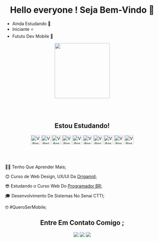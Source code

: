 <div align="center"> 

# Hello everyone ! Seja Bem-Vindo 🫰

</div>

 - Ainda Estudando 🚧<br>
 - Iniciante ⭐<br>
 - Fututo Dev Mobile 📱 

<div align="center">
<img height="180em" src="https://github-readme-stats.vercel.app/api?username=VitorDevAlveS&show_icons=true&theme=onedark&include_all_commits=true&count_private=true&locale=pt-br"/>
</div>

<br><br>

<div align="center">
<h2 align="center">Estou Estudando!</h2>
<img alt="Vitor-html" width="30" height="30" src="https://cdn.jsdelivr.net/gh/devicons/devicon/icons/html5/html5-plain.svg">
<img alt="Vitor-css" width="30" height="30" src="https://cdn.jsdelivr.net/gh/devicons/devicon/icons/css3/css3-plain.svg">
<img alt="Vitor-js" width="30" height="30" src="https://cdn.jsdelivr.net/gh/devicons/devicon/icons/javascript/javascript-plain.svg">
<img alt="Vitor-react" width="30" height="30" src="https://cdn.jsdelivr.net/gh/devicons/devicon/icons/react/react-original.svg">
<img alt="Vitor-node" width="30" height="30" src="https://cdn.jsdelivr.net/gh/devicons/devicon/icons/nodejs/nodejs-plain.svg" >
<img alt="Vitor-jquery" width="30" height="30" src="https://cdn.jsdelivr.net/gh/devicons/devicon/icons/jquery/jquery-plain.svg">
<img alt="Vitor-bootstrap" width="30" height="30" src="https://cdn.jsdelivr.net/gh/devicons/devicon/icons/bootstrap/bootstrap-plain.svg" >
<img alt="Vitor-sass" width="30" height="30" src="https://cdn.jsdelivr.net/gh/devicons/devicon/icons/sass/sass-original.svg"  >
<img alt="Vitor-Mongo" width="30" height="30" src="https://cdn.jsdelivr.net/gh/devicons/devicon/icons/mongodb/mongodb-plain.svg" >
<img alt="Vitor-firebase" width="30" height="30" src="https://cdn.jsdelivr.net/gh/devicons/devicon/icons/firebase/firebase-plain.svg" >
</div>

<br><br>

<div>
<p>🧑‍💻 Tenho Que Aprender Mais;</p>
<p>😊 Curso de Web Design, UX/UI Da <a href="https://origamid.com/"> Origamid;</a></p>
<p>😎 Estudando o Curso Web Do <a href="https://programadorbr.com/"> Programador BR;</a></p>
<p>🎓 Desenvolvimento De Sistemas No Senai CTTI;</p>
<p>🤓 #QueroSerMobile;</p>
</div>

<div align="center">
<h2>Entre Em Contato Comigo ;</h2>
<a href="mailto:vitorgalves03@gmail.com" target="_blank"><img src="https://img.shields.io/badge/Gmail-D14836?style=for-the-badge&logo=gmail&logoColor=white" target="_blank"></a>
<a href="https://github.com/VitorDevAlveS" target="_blank"><img src="https://img.shields.io/badge/GitHub-100000?style=for-the-badge&logo=github&logoColor=white" target="_blank"></a>
<a href="https://www.linkedin.com/in/vitor-alves-a70067250/" target="_blank"><img src="https://img.shields.io/badge/-LinkedIn-%230077B5?style=for-the-badge&logo=linkedin&logoColor=white" target="_blank"></a> 
</div>

